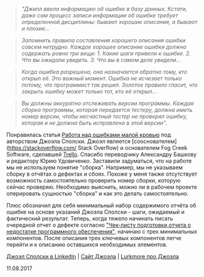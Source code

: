 > _"Джилл ввела информацию об ошибке в базу данных. Кстати, даже сам процесс записи информации об ошибке требует определенной дисциплины: бывают хорошие описания, а бывают и плохие..._

> _Запомнить правила составления хорошего описания ошибки совсем нетрудно. Каждое хорошее описание ошибки должно содержать ровно три вещи: 1. Какие шаги привели к ошибке. 2. Что вы ожидали увидеть. 3. Что вы в самом деле увидели..._

> _Когда ошибка разрешена, она назначается обратно тому, кто открыл её. Это важный момент. Ошибка не исчезает только потому, что программист так решил. Золотое правило гласит, что закрыть ошибку может только тот, кто её открыл..._

> _Вы должны аккуратно отслеживать версии программы. Каждая сборка программы, которая передается тестеру, должна иметь номер версии, чтобы несчастный тестер не проверял ошибку, которая и не должна быть исправлена в этой версии"_.

Понравилась статья [Работа над ошибками малой кровью](http://russian.joelonsoftware.com/Articles/PainlessBugTracking.html) под авторством Джоэла Сполски. Джоэл является [сооснователем](https://stackoverflow.com/ Stack Overflow) и основателем Fog Creek Software, сделавшей [Trello](https://trello.com/). Спасибо переводчику Александру Башкову и редактору Юрию Удовиченко. Заставили задуматься, что на работе мы не используем понятие "сборка". Например, мы не указываем сборку в отчётах о дефектах и сбоях. Похоже у меня также отсутствует возможность самостоятельно проверить номер сборки, которую сейчас проверяю. Необходимо выяснить, можно ли в рабочем проекте оперировать сущностью "сборка" и как это делать самостоятельно.

Плюс обозначил для себя минимальный набор содержимого отчёта об ошибке на основе указаний Джоэла Сполски - шаги, ожидаемый и фактический результат. Теперь, когда тяжело начинать писать очередной отчет о дефекте согласно ["Чек-листу подготовки отчета о недостатке программного обеспечения"](http://almeln.ru/all/bug-report/), начинаю с трех минимальных компонентов. После описания трех ключевых компонентов легче перейти и к описанию оставшихся необходимых элементов.

[Джоэл Сполски в LinkedIn](https://www.linkedin.com/in/joelspolsky/) | [Сайт Джоэла](https://www.joelonsoftware.com/about-me/) | [Lurkmore про Джоэла](http://lurkmore.to/%D0%94%D0%B6%D0%BE%D1%8D%D0%BB_%D0%A1%D0%BF%D0%BE%D0%BB%D1%8C%D1%81%D0%BA%D0%B8)

11.08.2017